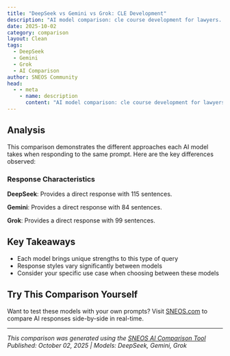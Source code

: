 ```yaml
---
title: "DeepSeek vs Gemini vs Grok: CLE Development"
description: "AI model comparison: cle course development for lawyers..."
date: 2025-10-02
category: comparison
layout: Clean
tags:
  - DeepSeek
  - Gemini
  - Grok
  - AI Comparison
author: SNEOS Community
head:
  - - meta
    - name: description
      content: "AI model comparison: cle course development for lawyers..."
---
```


<ChatComparison
  title="DeepSeek vs Gemini vs Grok: CLE Development"
  prompt="cle course development for lawyers"
  :responses='{
    "DeepSeek": "Of course. Developing a Continuing Legal Education (CLE) course is an excellent way for lawyers to build their reputation, generate revenue, and contribute to the profession. Here is a comprehensive guide to course development for lawyers, broken down into a step-by-step process.\n\n---\n\n### **Phase 1: Foundation \u0026 Strategy**\n\nThis phase is about deciding *what* to teach and *to whom*.\n\n#### **1. Identify Your Niche \u0026 Topic**\n*   **Leverage Your Expertise:** What are you known for? What do you handle every day? Your deepest expertise is your most valuable asset (e.g., \u0022Drafting Enforceable Non-Compete Agreements in the Tech Industry,\u0022 \u0022ERISA Litigation for Health Plans\u0022).\n*   **Solve a Pain Point:** What are the biggest challenges, recent changes, or common mistakes in your area of practice? Courses that solve immediate problems are highly attractive.\n    *   *Examples:* \u0022Navigating the New SEC Disclosure Rules,\u0022 \u0022Using AI in e-Discovery: Ethics and Efficiency.\u0022\n*   **Analyze the Competition:** Look at your state bar\u0027s CLE catalog and other providers (PLI, ALI, etc.). Is your topic oversaturated? Can you offer a unique angle, a more practical approach, or a deeper dive?\n\n#### **2. Define Your Target Audience**\nBe specific. A course for \u0022lawyers\u0022 is too broad. A course for \u0022estate planning attorneys with 1-5 years of experience\u0022 or \u0022in-house counsel at manufacturing companies\u0022 is targetable.\n*   **Why it matters:** Your content depth, pricing, and marketing strategy will differ drastically based on the audience\u0027s experience level and practice setting.\n\n#### **3. Set Clear Learning Objectives**\nWhat should an attendee be able to DO after taking your course? Use action verbs.\n*   **Bad Objective:** \u0022Learn about recent case law.\u0022\n*   **Good Objective:** \u0022Identify three key pitfalls in custodial agreements that have led to recent malpractice claims.\u0022\n*   **Good Objective:** \u0022Draft a clause to protect against supplier bankruptcy in commercial contracts.\u0022\n\nThese objectives will guide your content creation and will be required for CLE accreditation.\n\n#### **4. Choose a Delivery Format**\n*   **Live Webinar:** Most common. Interactive, allows for Q\u0026A, easier to produce than in-person.\n*   **On-Demand/Recorded:** High scalability, attendees can watch at their convenience. Requires higher production quality.\n*   **In-Person Seminar:** Highest prestige and networking value, but most logistically complex and expensive.\n*   **Hybrid:** A combination (e.g., live webinar with a recorded version available afterward).\n\n---\n\n### **Phase 2: Content Development \u0026 Accreditation**\n\nThis is where you build the actual course.\n\n#### **1. Develop a Detailed Outline**\nStructure your presentation logically.\n*   **Introduction:** State the problem and the learning objectives.\n*   **Body (3-5 Main Points):** Break down the topic into digestible sections.\n    *   **The Law:** Briefly explain the relevant statutes, regulations, or case law.\n    *   **The Practice:** The \u0022how-to.\u0022 Show checklists, sample clauses, procedural timelines.\n    *   **The Pitfalls:** Common ethical issues, malpractice traps, and strategic mistakes.\n*   **Case Studies/Hypotheticals:** Make it real. \u0022Here\u2019s a fact pattern, how would you advise the client?\u0022\n*   **Conclusion \u0026 Q\u0026A:** Summarize key takeaways and provide a clear path for further learning.\n\n#### **2. Create High-Quality Materials**\nThe handout is often as valuable as the presentation itself.\n*   **Don\u0027t just use your slides.** Create a comprehensive written outline or manual.\n*   **Include Practical Tools:** Checklists, flowcharts, sample language, and relevant statutory excerpts.\n*   **Cite Your Sources:** Provide full citations for all cases and statutes mentioned.\n\n#### **3. Apply for CLE Accreditation**\n**This is a critical step.** Rules vary by state, so research early.\n*   **Jurisdiction:** Determine which state bars you will seek accreditation from. If you\u0027re a national provider, focus on NY and CA (which are often used for reciprocity).\n*   **Credit Types:** Specify the number of credits and the type (e.g., 1.5 hours of \u0022Ethics\u0022 or \u0022Professionalism\u0022).\n*   **Application Process:** You will need to submit your bio, learning objectives, detailed agenda with timings, and sample materials. **Apply well in advance**\u2014it can take weeks.\n\n---\n\n### **Phase 3: Production \u0026 Delivery**\n\n#### **1. Prepare and Rehearse**\n*   **Script vs. Bullet Points:** Find what works for you. A full script ensures you cover everything but can sound robotic. Bullet points allow for a more natural delivery but risk going off track.\n*   **Rehearse, Rehearse, Rehearse:** Time yourself. Practice your delivery to sound confident and engaging, not like you\u0027re reading.\n*   **Tech Check:** Test your microphone, webcam, lighting, and screen-sharing capabilities. A poor technical experience will overshadow great content.\n\n#### **2. Engage Your Audience**\n*   **Use Polls:** \u0022How many of you have encountered X situation?\u0022 This breaks up the monotony and provides instant feedback.\n*   **Encourage Q\u0026A:** Dedicate specific time for questions and have a colleague or moderator help manage the Q\u0026A chat.\n*   **Tell Stories:** Use anonymized war stories from your practice. They are memorable and illustrate your points powerfully.\n\n---\n\n### **Phase 4: Marketing \u0026 Logistics**\n\n#### **1. Pricing Strategy**\n*   **Competitive Analysis:** What are similar courses charging?\n*   **Value-Based:** Price based on the perceived value and your expertise.\n*   **Early-Bird Discounts:** Incentivize early registration.\n*   **Group Rates:** Encourage firms to send multiple attendees.\n\n#### **2. Marketing Your Course**\n*   **Your Network:** Email announcements to your contacts and post on LinkedIn.\n*   **Professional Associations:** Advertise in local or specialty bar association newsletters/websites.\n*   **Email Marketing:** Use a service like Mailchimp to create a professional campaign.\n*   **Social Media:** LinkedIn is your best friend. Post about the course multiple times in the weeks leading up to it.\n\n#### **3. Logistics \u0026 Administration**\n*   **Registration Platform:** Use a service like Zoom Events, Eventbrite, or your state bar\u0027s system to handle registrations and payments.\n*   **Confirmation \u0026 Reminder Emails:** Send a confirmation upon registration and a reminder 24 hours before the event with the link.\n*   **Certificates of Attendance:** Have a system to automatically generate and send certificates after the course, often required for CLE credit reporting.\n\n---\n\n### **Phase 5: Post-Course Follow-up \u0026 Evaluation**\n\n#### **1. Gather Feedback**\nSend a post-course survey. Ask:\n*   What was the most valuable part of the course?\n*   What could be improved?\n*   What topics would you like to see in the future?\n\n#### **2. Nurture Your Audience**\n*   **Thank You Email:** Send a thank you note with a link to the recording (if applicable) and the slides.\n*   **Add to Mailing List:** Add attendees (with permission) to a mailing list for future courses and updates.\n*   **Upsell:** Offer a more advanced \u0022Part 2\u0022 course or one-on-one consulting.\n\n### **Special Considerations for Lawyers**\n\n*   **Ethics and Professional Responsibility:** Always consider and, if appropriate, highlight the ethical dimensions of your topic. These are often the most sought-after CLE credits.\n*   **Malpractice Prevention:** Frame your advice in the context of risk management. This adds significant value.\n*   **Substantive vs. Practical:** Strike the right balance. Lawyers need to know the \u0022what\u0022 (the law) but they desperately crave the \u0022how\u0022 (the practice tips).\n*   **Disclaimer:** Always include a clear disclaimer that your presentation does not constitute legal advice and does not create an attorney-client relationship.\n\nBy following this structured approach, you can transform your legal knowledge into a valuable, accredited CLE course that enhances your profile and serves the legal community.",
    "Gemini": "CLE course development for lawyers is a dynamic and multifaceted process. Here\u0027s a breakdown of key elements, considerations, and steps involved:\n\n**I.  Foundational Elements:  Needs Assessment \u0026 Goal Setting**\n\n*   **Identifying the Need:**\n    *   **What\u0027s Trending?**  Monitor changes in laws, regulations, court decisions, legal ethics, technology, and practice trends.  Consider what\u0027s impacting lawyers *now* and what will impact them *soon*.\n    *   **Audience Analysis:** Who are you targeting? (e.g., experienced litigators, new transactional lawyers, specific practice areas).  What are their existing skill levels? What are their learning preferences? Consider geographic location and potential differences in laws.\n    *   **Gap Analysis:**  What skills or knowledge are lawyers *lacking* that they *need* to be more effective, compliant, or competitive? Surveys, informal feedback, and performance reviews can help identify these gaps.  Consider ethical obligations and areas where lawyers frequently face malpractice claims.\n    *   **Regulatory \u0026 Compliance:** Address any updates or changes in mandatory CLE requirements, ethical rules, or specific areas of law that require immediate attention.\n\n*   **Defining Learning Objectives:**\n    *   **SMART Goals:** Learning objectives should be Specific, Measurable, Achievable, Relevant, and Time-bound.\n    *   **Action Verbs:** Use action verbs to describe what participants will *be able to do* after completing the course (e.g., \u0022Analyze,\u0022 \u0022Apply,\u0022 \u0022Draft,\u0022 \u0022Identify,\u0022 \u0022Explain,\u0022 \u0022Distinguish,\u0022 \u0022Implement\u0022).\n    *   **Example:** Instead of \u0022Understand the new privacy law,\u0022 try \u0022Apply the requirements of the [Specific Law] to client data handling practices.\u0022\n\n**II.  Content Development \u0026 Delivery Methods**\n\n*   **Content Creation:**\n    *   **Subject Matter Experts (SMEs):** Enlist experienced lawyers, judges, academics, and other professionals with deep expertise in the chosen topic.  Ensure your SMEs are engaging speakers/writers and understand adult learning principles.\n    *   **Comprehensive Materials:** Develop high-quality written materials that supplement the presentation. Include:\n        *   **Outlines:** Clearly structured and well-organized.\n        *   **Case Summaries:** Concise and relevant.\n        *   **Statutes \u0026 Regulations:** Key provisions with context.\n        *   **Checklists \u0026 Templates:** Practical tools lawyers can use immediately.\n        *   **Citations:**  Accurate and up-to-date legal authority.\n        *   **Examples \u0026 Hypotheticals:** Illustrate key concepts and apply them to real-world scenarios.\n    *   **Originality \u0026 Accuracy:** Ensure all content is original (or properly attributed) and meticulously fact-checked. Plagiarism or errors can damage credibility.\n    *   **Accessibility:**  Consider accessibility guidelines (e.g., captions, transcripts, screen reader compatibility) to accommodate learners with disabilities.\n\n*   **Delivery Methods:** Choose the most effective format for your audience and the subject matter:\n    *   **Live In-Person:**\n        *   **Pros:** Networking opportunities, immediate Q\u0026A, interactive elements.\n        *   **Cons:** Higher costs (venue, travel), limited geographic reach.\n    *   **Live Webinar:**\n        *   **Pros:** Cost-effective, accessible to a wider audience, interactive features (chat, polls, Q\u0026A).\n        *   **Cons:** Requires reliable technology, can be less engaging than in-person.\n    *   **On-Demand Video:**\n        *   **Pros:** Flexible access, allows learners to proceed at their own pace.\n        *   **Cons:** No real-time interaction, requires careful production.\n    *   **Hybrid:**  Combines elements of in-person and online learning.\n    *   **Microlearning:**  Short, focused learning modules on specific topics.\n    *   **Podcasts:**  Audio-based learning for on-the-go consumption.\n\n*   **Engagement Strategies:** Adult learners respond well to active participation. Incorporate:\n    *   **Q\u0026A Sessions:**  Allow ample time for questions from the audience.\n    *   **Polling Questions:**  Gauge understanding and stimulate discussion.\n    *   **Case Studies:**  Analyze real-world scenarios.\n    *   **Small Group Discussions:**  Encourage peer-to-peer learning.\n    *   **Interactive Exercises:**  Drafting exercises, negotiation simulations, etc.\n    *   **Gamification:**  Use game-like elements (points, badges, leaderboards) to motivate learners.\n    *   **Moot Court or Mock Trials:** Great for litigation related topics.\n\n**III.  Technology \u0026 Logistics**\n\n*   **Platform Selection:** Choose a reliable webinar platform, learning management system (LMS), or video hosting service that meets your needs.\n*   **Technical Support:**  Provide adequate technical support to speakers and participants.  Test all technology in advance.\n*   **Registration \u0026 Communication:**  Use a clear and efficient registration process.  Communicate regularly with participants before, during, and after the course.\n*   **Course Materials Distribution:**  Make materials available in advance and in a format that is easy to download and print.\n*   **CLE Credit Accreditation:**  Follow the procedures of the relevant state bar(s) to obtain CLE credit for your course. This often involves submitting course outlines, speaker bios, and attendance records. Keep meticulous records!\n\n**IV.  Evaluation \u0026 Improvement**\n\n*   **Feedback Collection:**\n    *   **Post-Course Surveys:**  Collect feedback from participants on the content, delivery, and overall experience.  Use a standardized survey instrument.\n    *   **Speaker Evaluations:**  Get feedback on the speaker\u0027s presentation style, knowledge, and ability to engage the audience.\n    *   **Informal Feedback:**  Encourage participants to provide comments and suggestions throughout the course.\n*   **Data Analysis:**  Analyze the feedback to identify areas for improvement.  Look for trends and patterns in the data.\n*   **Course Revision:**  Use the feedback to revise the course materials, presentation style, and delivery methods.  Continuously improve the course based on feedback.\n\n**V.  Marketing \u0026 Promotion**\n\n*   **Targeted Marketing:**  Focus your marketing efforts on the specific audience you are trying to reach.\n*   **Compelling Messaging:**  Highlight the benefits of the course and how it will help lawyers improve their skills or knowledge.\n*   **Multiple Channels:**  Use a variety of marketing channels, such as email, social media, professional associations, and websites.\n*   **Early Bird Discounts:**  Incentivize early registration.\n*   **Speaker Promotion:**  Leverage the speaker\u0027s network to promote the course.\n\n**Key Considerations for Lawyers:**\n\n*   **Ethics:** All CLE should align with ethical rules and provide accurate, unbiased information.\n*   **Practicality:** Focus on practical applications and skills that lawyers can use in their day-to-day practice.\n*   **Engagement:** Design courses that are engaging and interactive to keep lawyers interested and motivated.\n*   **Relevance:** Ensure the content is relevant to the needs of the target audience.\n*   **Accessibility:**  Make sure the course is accessible to all lawyers, regardless of their location or learning style.\n\nBy following these steps, you can develop effective and engaging CLE courses that meet the needs of lawyers and help them stay up-to-date on the latest developments in the law.\n",
    "Grok": "Creating a Continuing Legal Education (CLE) course for lawyers involves a structured process to ensure the content meets professional standards, addresses relevant legal topics, and complies with state or jurisdiction-specific CLE requirements. Below is a step-by-step guide to developing a CLE course for lawyers:\n\n---\n\n### **1. Identify the Target Audience and Needs**\n- **Determine the Audience:** Are you targeting new attorneys, experienced practitioners, or specialists in a particular area of law (e.g., family law, intellectual property, criminal defense)?\n- **Assess Needs:** Research current trends, emerging legal issues, or gaps in knowledge. Surveys, focus groups, or feedback from local bar associations can help identify topics of interest.\n  - Example topics: Ethics and professional responsibility, technology in law (e.g., AI in legal research), cybersecurity for law firms, or updates on recent case law or legislation.\n\n---\n\n### **2. Choose a Relevant and Engaging Topic**\n- **Focus on Timely Issues:** Select a subject that is current, impactful, or addresses changes in law or practice. For example, CLEs on diversity, equity, and inclusion (DEI) or mental health and wellness are increasingly in demand.\n- **Incorporate Mandatory Credits:** Many jurisdictions require specific CLE credits in areas like ethics, professionalism, or substance abuse awareness. Ensure your course qualifies for these credits if applicable.\n- **Balance Theory and Practice:** Offer practical skills (e.g., trial techniques, client communication) alongside legal updates or theoretical discussions.\n\n---\n\n### **3. Research Jurisdiction-Specific CLE Requirements**\n- **Understand Accreditation Rules:** CLE requirements vary by state or jurisdiction. Check with the relevant state bar association or CLE board for rules on:\n  - Minimum credit hours.\n  - Types of acceptable formats (live, on-demand, self-study).\n  - Subject matter requirements (e.g., ethics credits).\n  - Provider accreditation processes.\n- **Credit Approval:** Determine how to apply for CLE accreditation in the target jurisdiction(s). Some states have reciprocal agreements, allowing credits earned in one state to count in another.\n- **Accessibility:** Ensure the course complies with accessibility guidelines (e.g., ADA compliance for materials or virtual platforms).\n\n---\n\n### **4. Design the Course Content**\n- **Develop Learning Objectives:** Clearly outline what participants will learn. For example, \u201CUnderstand the ethical implications of using AI tools in legal practice.\u201D\n- **Structure the Course:**\n  - Introduction: Provide context and relevance.\n  - Core Content: Use case studies, statutes, regulations, and recent court decisions to build the material.\n  - Practical Application: Include real-world scenarios, exercises, or discussions to engage participants.\n  - Q\u0026A or Interactive Elements: Allow time for questions or panel discussions.\n- **Duration:** Align the course length with credit requirements (e.g., a 1-hour course typically equals 1 CLE credit in many states).\n- **Incorporate Ethics:** If offering ethics credits, ensure content directly addresses professional responsibility rules (e.g., conflicts of interest, client confidentiality).\n\n---\n\n### **5. Select Qualified Instructors or Speakers**\n- **Expertise:** Choose instructors who are subject matter experts, such as experienced attorneys, judges, or law professors.\n- **Engagement Skills:** Ensure speakers can deliver content in an engaging and clear manner, whether in-person or virtually.\n- **Diversity:** Consider a diverse panel of instructors to bring varied perspectives to the topic.\n- **Credentials:** Highlight the speaker\u2019s qualifications in promotional materials to attract attendees.\n\n---\n\n### **6. Choose a Delivery Format**\n- **In-Person:** Traditional seminars or workshops hosted at law firms, conference centers, or bar association offices.\n- **Virtual (Live Webinars):** Use platforms like Zoom or Microsoft Teams to host real-time sessions with interactive features (e.g., polls, chat).\n- **On-Demand (Recorded):** Pre-record sessions for asynchronous access, ensuring compliance with state rules for self-study credits.\n- **Hybrid:** Combine in-person and virtual options to increase accessibility.\n- **Materials:** Provide handouts, slide decks, or reference materials (e.g., statutes, case law) in digital or hard-copy formats.\n\n---\n\n### **7. Apply for CLE Accreditation**\n- **Submit Materials:** Prepare and submit the course outline, learning objectives, speaker bios, and agenda to the state CLE board or accrediting body.\n- **Fees:** Pay any required application fees for accreditation.\n- **Compliance:** Ensure the course meets minimum time requirements (e.g., 50 or 60 minutes per credit hour, depending on the state) and includes attendee verification mechanisms (e.g., sign-in sheets, polls in webinars).\n- **Reciprocity:** If targeting multiple jurisdictions, check reciprocity rules or apply for accreditation in additional states.\n\n---\n\n### **8. Market the CLE Course**\n- **Targeted Promotion:** Advertise through bar associations, legal newsletters, social media (e.g., LinkedIn), and email lists.\n- **Highlight Benefits:** Emphasize practical takeaways, credit hours offered, and speaker credentials.\n- **Pricing:** Set a competitive price based on market rates, offering discounts for early registration, bar association members, or bundled courses.\n- **Registration Platform:** Use an online registration system to manage sign-ups and payments.\n\n---\n\n### **9. Deliver the Course**\n- **Test Technology:** For virtual or hybrid events, ensure the platform works smoothly and test audio, video, and interactive features in advance.\n- **Engage Participants:** Encourage active participation through Q\u0026A sessions, case discussions, or breakout groups.\n- **Monitor Attendance:** Track attendance for credit verification (e.g., sign-in sheets for in-person events or engagement checks for virtual ones).\n- **Provide Materials:** Distribute slides, handouts, or additional resources during or after the session.\n\n---\n\n### **10. Issue Certificates and Report Credits**\n- **Certificates of Completion:** Provide attendees with certificates confirming the number of CLE credits earned.\n- **Reporting:** Some states require providers to report attendance to the CLE board, while others leave it to the attorney. Confirm the process for your jurisdiction.\n- **Feedback:** Collect participant feedback through surveys to evaluate the course\u2019s effectiveness and improve future offerings.\n\n---\n\n### **11. Evaluate and Improve**\n- **Analyze Feedback:** Review attendee responses to identify strengths and areas for improvement in content, delivery, or logistics.\n- **Update Content:** Revise the course regularly to reflect changes in law or practice.\n- **Expand Offerings:** Use the feedback to develop additional courses or series on related topics.\n\n---\n\n### **Additional Tips for Success**\n- **Partner with Bar Associations:** Collaborate with local or state bar associations to co-host or promote the course, increasing credibility and reach.\n- **Leverage Technology:** Use CLE management platforms (e.g., CLECenter, Lawline) to streamline accreditation, registration, and delivery.\n- **Focus on Niche Topics:** Stand out by offering specialized content for specific practice areas or underserved legal communities.\n- **Ethics and Wellness Focus:** Given the growing emphasis on mental health and professional conduct, consider courses that address lawyer well-being alongside traditional legal topics.\n\n---\n\nBy following these steps, you can develop a high-quality CLE course that meets the professional development needs of lawyers, complies with jurisdictional requirements, and enhances your reputation as a provider of legal education. If you have a specific topic or jurisdiction in mind, I can help tailor the content further!"
  }'
  published-date="02:32"
/>

## Analysis

This comparison demonstrates the different approaches each AI model takes when responding to the same prompt. Here are the key differences observed:

### Response Characteristics

**DeepSeek**: Provides a direct response with 115 sentences. 

**Gemini**: Provides a direct response with 84 sentences. 

**Grok**: Provides a direct response with 99 sentences. 

## Key Takeaways

- Each model brings unique strengths to this type of query
- Response styles vary significantly between models
- Consider your specific use case when choosing between these models

## Try This Comparison Yourself

Want to test these models with your own prompts? Visit [SNEOS.com](https://sneos.com) to compare AI responses side-by-side in real-time.

---

*This comparison was generated using the [SNEOS AI Comparison Tool](https://sneos.com)*
*Published: October 02, 2025 | Models: DeepSeek, Gemini, Grok*
